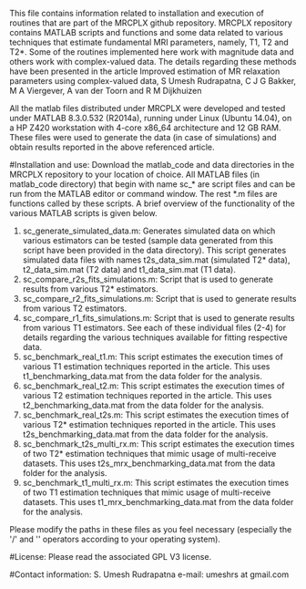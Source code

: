 ﻿This file contains information related to installation and execution of routines that are part of the MRCPLX github repository.
MRCPLX repository contains MATLAB scripts and functions and some data related to various techniques that estimate fundamental MRI parameters, namely, T1, T2 and T2*. Some of the routines implemented here work with magnitude data and others work with complex-valued data. The details regarding these methods have been presented in the article
Improved estimation of MR relaxation parameters using complex-valued data, S Umesh Rudrapatna, C J G Bakker, M A Viergever, A van der Toorn and R M Dijkhuizen

All the matlab files distributed under MRCPLX were developed and tested under MATLAB 8.3.0.532 (R2014a), running under Linux (Ubuntu 14.04), on a HP Z420 workstation with 4-core x86_64 architecture and 12 GB RAM.
These files were used to generate the data (in case of simulations) and obtain results reported in the above referenced article.

#Installation and use:
Download the matlab_code and data directories in the MRCPLX repository to your location of choice. All MATLAB files (in matlab_code directory) that begin with name sc_* are script files and can be run from the MATLAB editor or command window. The rest *.m files are functions called by these scripts. A brief overview of the functionality of the various MATLAB scripts is given below.
1. sc_generate_simulated_data.m: Generates simulated data on which various estimators can be tested (sample data generated from this script have been provided in the data directory). This script generates simulated data files with names t2s_data_sim.mat (simulated T2* data), t2_data_sim.mat (T2 data) and t1_data_sim.mat (T1 data).
2. sc_compare_r2s_fits_simulations.m: Script that is used to generate results from various T2* estimators.
3. sc_compare_r2_fits_simulations.m: Script that is used to generate results from various T2 estimators.
4. sc_compare_r1_fits_simulations.m: Script that is used to generate results from various T1 estimators.
See each of these individual files (2-4) for details regarding the various techniques available for fitting respective data.
5. sc_benchmark_real_t1.m: This script estimates the execution times of various T1 estimation techniques reported in the article. This uses t1_benchmarking_data.mat from the data folder for the analysis.
6. sc_benchmark_real_t2.m: This script estimates the execution times of various T2 estimation techniques reported in the article. This uses t2_benchmarking_data.mat from the data folder for the analysis.
7. sc_benchmark_real_t2s.m: This script estimates the execution times of various T2* estimation techniques reported in the article. This uses t2s_benchmarking_data.mat from the data folder for the analysis.
8. sc_benchmark_t2s_multi_rx.m: This script estimates the execution times of two T2* estimation techniques that mimic usage of multi-receive datasets. This uses t2s_mrx_benchmarking_data.mat from the data folder for the analysis.
9. sc_benchmark_t1_multi_rx.m: This script estimates the execution times of two T1 estimation techniques that mimic usage of multi-receive datasets. This uses t1_mrx_benchmarking_data.mat from the data folder for the analysis.

Please modify the paths in these files as you feel necessary (especially the '/' and '\' operators according to your operating system).

#License:
Please read the associated GPL V3 license.

#Contact information:
S. Umesh Rudrapatna
e-mail: umeshrs at gmail.com

